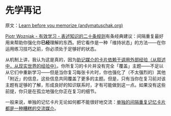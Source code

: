 # 先学再记

原文：[Learn before you memorize (andymatuschak.org)](https://notes.andymatuschak.org/z2gsbsviCdBJbefxvenDcvYbYDgssBZHdgd9)

[Piotr Wozniak - 有效学习 - 表述知识的二十条规则](https://notes.andymatuschak.org/zPvyUkYTbT2oiWEdSDha9ZC7okZDvTFf8eM)有条经典建议：间隔重复最好用来帮助你强化你**已经**理解的东西。把它看作是一种「维持状态」的方法——在你运用练习技巧之前，你必须处于足够好的状态。

从机制上讲，我认为这是真的，因为[助记媒介的卡片依赖于调用外部经验（从叙述中，从现实世界的经验中）](https://notes.andymatuschak.org/zBnpJjh6V7yrWbNBJ39Gx2TXiyXVQ4jByPc)。你所复习的卡片并没有完全「覆盖」主题——不足以从它们中重新学习——但是当你复习每张卡片时，你也强化了（不太强烈的）其他 「附近」的信息，这些信息共同覆盖了更多的主题。但是，只有当你在复习前对该主题有足够的了解，形成良好的知识联系时，才有可能做到这一点。如果没有这些前提，你只是在孤立地强化你正在复习的细节。

一般来说，单独的记忆卡片无论如何都不能很好地交流：[单独的间隔重复记忆卡片都是一种糟糕的交流媒介](https://notes.andymatuschak.org/z1YhDPWyvzzkC79LFcF4DSTanKpEGpic8bAe)。